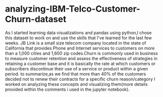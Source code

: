 # analyzing-IBM-Telco-Customer-Churn-dataset
As I started learning data visualizations and pandas using python,I chose this dataset to work on and use the skills that I've learned for the last few weeks.
JB Link is a small size telecom company located in the state of California that provides Phone and Internet services to customers on more than a 1,000 cities and 1,600 zip codes.Churn is commonly used in business to measure customer retention and assess the effectiveness of strategies in retaining a customer base and it is basically the rate at which customers or subscribers discontinue their use of a service or product within a given period.
to summarize,as we find that more than 40% of the customers decided not to renew their contracts for a specific churn reason/category I worked on analyzing these concepts and visualizing them(more details provided within the comments i used in the jupyter notebook).
